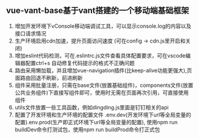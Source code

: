 ## vue-vant-base基于vant搭建的一个移动端基础框架
1. 增加开发环境下vConsole移动端调试工具，可以显示console.log的内容以及接口请求情况  
2. 生产环境启用cdn加速，提升页面访问速度 (可在config -> cdn.js里开启和关闭)  
3. 增加eslint代码检测，可在.eslintrc.js文件查看具体配置要求，可在vscode编辑器配置ctrl+s 自动修复代码提示的格式不正确问题   
4. 路由采用懒加载，并且增加vue-navigation插件(比keep-alive功能更强大),页面路由回退不刷新，前进刷新  
5. 组件采用批量注册，只需在base文件(放置基础组件)，components文件(放置公共业务组件)下直接写组件即可，使用时无需在页面再次引用，可直接使用组件
6. utils文件放置一些工具函数，例如dingding.js里面是钉钉相关的api   
7. 配置了开发环境和生产环境的配置文件 .env.dev(开发环境下url等全局变量的配置).env.prod(生产即正式环境下url等全局变量的配置), 使用npm run buildDev命令打测试包，使用npm run buildProd命令打正式包

 
